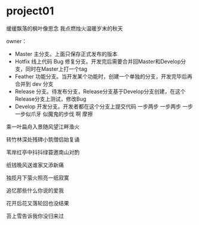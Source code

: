 # project01

缓缓飘落的枫叶像思念
我点燃烛火温暖岁末的秋天


owner：

- Master 主分支。上面只保存正式发布的版本
- Hotfix 线上代码 Bug 修复分支。开发完后需要合并回Master和Develop分支，同时在Master上打一个tag
- Feather 功能分支。当开发某个功能时，创建一个单独的分支，开发完毕后再合并到 dev 分支
- Release 分支。待发布分支，Release分支基于Develop分支创建，在这个Release分支上测试，修改Bug
- Develop 开发分支。开发者都在这个分支上提交代码
一步两步 一步两步 一步一步似爪牙 似魔鬼的步伐 啊 摩擦


乘一叶扁舟入景随风望江畔渔火

转竹林深处残碑小筑僧侣始复诵

苇岸红亭中抖抖绿蓑邀南山对酌

纸钱晚风送谁家又添新痛

独揽月下萤火照亮一纸寂寞

追忆那些什么你说的爱我

花开后花又落轮回也没结果

苔上雪告诉我你没归来过
